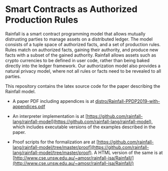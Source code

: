 # Smart Contracts as Authorized Production Rules

Rainfall is a smart contract programming model that allows mutually distrusting parties to manage assets on a distributed ledger. The model consists of a tuple space of authorized facts, and a set of production rules. Rules match on authorized facts, gaining their authority, and produce new facts with a subset of the gained authority. Rainfall allows assets such as crypto currencies to be defined in user code, rather than being baked directly into the ledger framework. Our authorization model also provides a natural privacy model, where not all rules or facts need to be revealed to all parties.

This repository contains the latex source code for the paper describing the Rainfall model.

* A paper PDF including appendices is at
 [distro/Rainfall-PPDP2019-with-appendices.pdf](https://github.com/rainfall-lang/rainfall-paper/blob/master/distro/Rainfall-PPDP2019-with-appendices.pdf)
 
* An interpreter implementation is at
 [https://github.com/rainfall-lang/rainfall-model](https://github.com/rainfall-lang/rainfall-model), which includes executable versions of the examples described in the paper.
 
* Proof scripts for the formalization are at 
 [https://github.com/rainfall-lang/rainfall-model/tree/master/proof](https://github.com/rainfall-lang/rainfall-model/tree/master/proof). A HTML version of the same is at [http://www.cse.unsw.edu.au/~amosr/rainfall-isa/Rainfall/](http://www.cse.unsw.edu.au/~amosr/rainfall-isa/Rainfall/)
